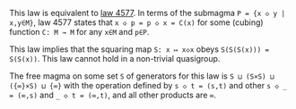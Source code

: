 This law is equivalent to [law 4577](https://teorth.github.io/equational_theories/implications/?4577).   In terms of the submagma `P = {x ◇ y | x,y∈M}`, law 4577 states that `x ◇ p = p ◇ x = C(x)` for some (cubing) function `C: M → M` for any `x∈M` and `p∈P`.

This law implies that the squaring map `S: x ↦ x◇x` obeys `S(S(S(x))) = S(S(x))`.  This law cannot hold in a non-trivial quasigroup.

The free magma on some set `S` of generators for this law is `S ⊔ (S×S) ⊔ ({∞}×S) ⊔ {∞}` with the operation defined by `s ◇ t = (s,t)` and other `s ◇ _ = (∞,s)` and `_ ◇ t = (∞,t)`, and all other products are `∞`.
